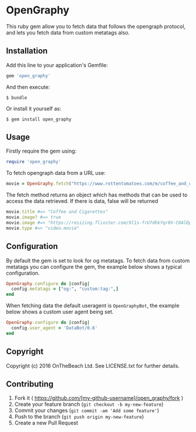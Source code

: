 # OpenGraphy

This ruby gem allow you to fetch data that follows the opengraph protocol, and lets you fetch data from custom metatags also.

## Installation

Add this line to your application's Gemfile:

```ruby
gem 'open_graphy'
```

And then execute:

    $ bundle

Or install it yourself as:

    $ gem install open_graphy

## Usage

Firstly require the gem using:
```ruby
require 'open_graphy'
```

To fetch opengraph data from a URL use:
```ruby
movie = OpenGraphy.fetch("https://www.rottentomatoes.com/m/coffee_and_cigarettes/")
```
The fetch method returns an object which has methods that can be used to access the data retrieved. If there is data, false will be returned
```ruby
movie.title #=> "Coffee and Cigarettes"
movie.image? #=> true
movie.image #=> "https://resizing.flixster.com/9l1s-frU7dhkYqr0V-C0AlDpJuU=/740x290/v1.bjs3MDg4NTg7ajsxNzA2MzsxMjAwOzEyODA7NzIw"
movie.type #=> "video.movie"
```

## Configuration
By default the gem is set to look for og metatags.
To fetch data from custom metatags you can configure the gem, the example below shows a typical configuration.

```ruby
OpenGraphy.configure do |config|
  config.metatags = ["og:", "custom:tag:",]
end
```

When fetching data the default useragent is `OpenGraphyBot`, the example below shows a custom user agent being set.

```ruby
OpenGraphy.configure do |config|
  config.user_agent = 'DataBot/0.6'
end
```

## Copyright

Copyright (c) 2016 OnTheBeach Ltd. See LICENSE.txt for further details.

## Contributing

1. Fork it ( https://github.com/[my-github-username]/open_graphy/fork )
2. Create your feature branch (`git checkout -b my-new-feature`)
3. Commit your changes (`git commit -am 'Add some feature'`)
4. Push to the branch (`git push origin my-new-feature`)
5. Create a new Pull Request

